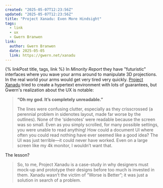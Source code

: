 ```yaml
---
created: "2025-05-07T12:23:56Z"
updated: "2025-05-07T12:23:56Z"
title: "Project Xanadu: Even More Hindsight"
tags:
  - link
  - ux
  - Gwern Branwen
link:
  author: Gwern Branwen
  date: 2025-05-05
  link: https://gwern.net/xanadu
---
```


{% linkPost title, tags, link %} In _Minority Report_ they have "futuristic" interfaces where you wave your arms around to manipulate 3D projections. In the real world your arms would get very tired very quickly. [Project Xanadu](https://en.wikipedia.org/wiki/Project_Xanadu) tried to create a hypertext environment with lots of guarantees, but Gwern's realization about the UX is notable:

> **“Oh my god. It’s completely unreadable.”**
>
> The lines were confusing clutter, especially as they crisscrossed (a perennial problem in sidenotes layout, made far worse by the outlines). None of the ‘sidenotes’ were readable because the screen was so small. Even as you simply scrolled, for many possible settings, you were unable to read anything! How could a document UI where often you could read nothing have ever seemed like a good idea? The UI was just terrible—it could never have worked. Even on a large screen like my 4k monitor, I wouldn’t want that.

The lesson?

> So, to me, Project Xanadu is a case-study in why designers must mock-up and prototype their designs before too much is invested in them. Xanadu wasn’t the victim of “Worse is Better”; it was just a solution in search of a problem.
